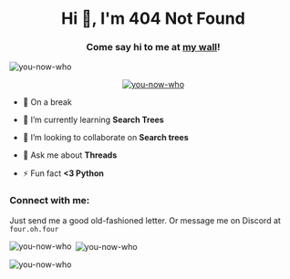 <h1 align="center">Hi 👋, I'm 404 Not Found</h1>
<!-- <h3 align="center">I love Pizza and Python</h3> -->
<h3 align="center">Come say hi to me at <a href="https://404-s-signature-wall.vercel.app/">my wall</a>!</h3>

<p align="left"> <img src="https://komarev.com/ghpvc/?username=you-now-who&label=Profile%20views&color=0e75b6&style=flat" alt="you-now-who" /> </p>

<p align="center"> <a href="https://github.com/ryo-ma/github-profile-trophy"><img src="https://github-profile-trophy.vercel.app/?username=you-now-who&title=MultiLanguage,Reposittories,Commits,Followers,PullRequest,Experience&theme=dracula" alt="you-now-who" /></a> </p>

- 👋 On a break

- 🌱 I’m currently learning **Search Trees**

- 👯 I’m looking to collaborate on **Search trees**

- 💬 Ask me about **Threads**

- ⚡ Fun fact **<3 Python**

<h3 align="left">Connect with me:</h3>
  
  Just send me a good old-fashioned letter. Or message me on Discord at `four.oh.four`

<p><img align="left" src="https://github-readme-stats.vercel.app/api/top-langs?username=you-now-who&show_icons=true&locale=en&layout=compact&theme=dracula&combine_all_yearly_contributions=true" alt="you-now-who" /></p>

<p>&nbsp;<img align="center" src="https://github-readme-stats.vercel.app/api?username=you-now-who&show_icons=true&locale=en&theme=dracula&combine_all_yearly_contributions=true" alt="you-now-who" /></p>

<p><img align="center" src="https://github-readme-streak-stats.herokuapp.com/?user=you-now-who&theme=dracula&combine_all_yearly_contributions=true" alt="you-now-who" /></p>
